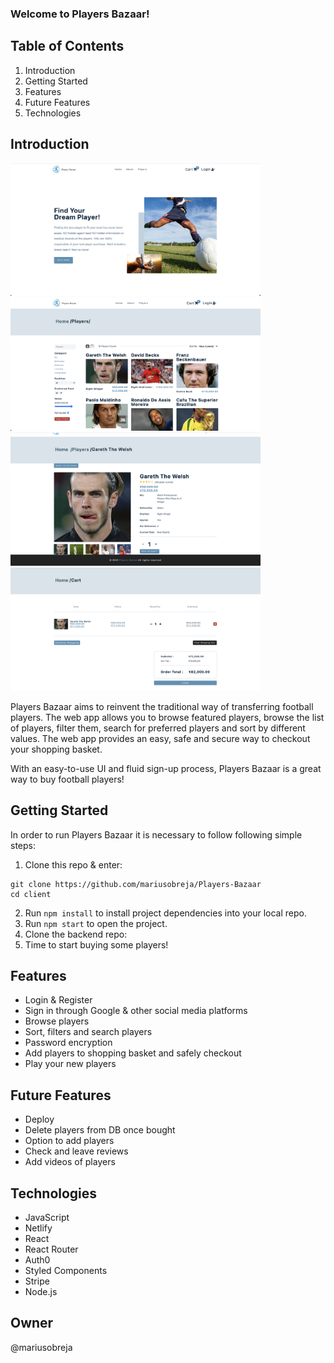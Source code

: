 ### Welcome to Players Bazaar!

## Table of Contents

1. Introduction
2. Getting Started
3. Features
4. Future Features
5. Technologies

## Introduction

[<Img src="./client/src/assets/homePage.png" width="400px"/>][players-bazaar]
[<Img src="./client/src/assets/players.png" width="400px"/>][players-bazaar]
[<Img src="./client/src/assets/individualPlayer.png" width="400px"/>][players-bazaar]
[<Img src="./client/src/assets/basket.png" width="400px"/>][players-bazaar]

Players Bazaar aims to reinvent the traditional way of transferring football players. The web app allows you to browse featured players, browse the list of players, filter them, search for preferred players and sort by different values. The web app provides an easy, safe and secure way to checkout your shopping basket.

With an easy-to-use UI and fluid sign-up process, Players Bazaar is a great way to buy football players!

## Getting Started

In order to run Players Bazaar it is necessary to follow following simple steps:

1. Clone this repo & enter:

```
git clone https://github.com/mariusobreja/Players-Bazaar
cd client
```

2. Run `npm install` to install project dependencies into your local repo.
3. Run `npm start` to open the project.
4. Clone the backend repo:
5. Time to start buying some players!

## Features

- Login & Register
- Sign in through Google & other social media platforms
- Browse players
- Sort, filters and search players
- Password encryption
- Add players to shopping basket and safely checkout
- Play your new players

## Future Features

- Deploy
- Delete players from DB once bought
- Option to add players
- Check and leave reviews
- Add videos of players

## Technologies

- JavaScript
- Netlify
- React
- React Router
- Auth0
- Styled Components
- Stripe
- Node.js


## Owner

@mariusobreja


[players-bazaar]: https://github.com/mariusobreja/Players-Bazaar
